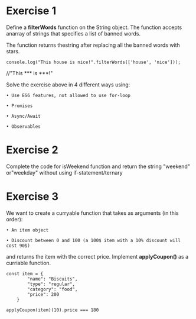 # Exercise 1
  Define a **filterWords** function on the String object. 
  The function accepts anarray of strings that specifies a list of banned words. 

  The function returns thestring after replacing all the banned words with stars.

  `console.log("This house is nice!".filterWords(['house', 'nice']));`

  //"This *** is ***!"

  Solve the exercise above in 4 different ways using:
  
 	• Use ES6 features, not allowed to use for-loop

  	• Promises

  	• Async/Await

  	• Observables
# Exercise 2
Complete the code for isWeekend function and return the string "weekend" or"weekday" without using if-statement/ternary
# Exercise 3
We want to create a curryable function that takes as arguments (in this order):

    • An item object
    
    • Discount between 0 and 100 (a 100$ item with a 10% discount will cost 90$)
and returns the item with the correct price. Implement **applyCoupon()** as a curriable function.

    const item = {
            "name": "Biscuits",
            "type": "regular",
            "category": "food",
            "price": 200
        }
        
    applyCoupon(item)(10).price === 180